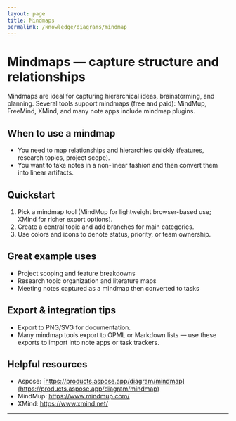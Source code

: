 ```yaml
---
layout: page
title: Mindmaps
permalink: /knowledge/diagrams/mindmap
---
```


# Mindmaps — capture structure and relationships

Mindmaps are ideal for capturing hierarchical ideas, brainstorming, and planning. Several tools support mindmaps (free and paid): MindMup, FreeMind, XMind, and many note apps include mindmap plugins.

## When to use a mindmap

- You need to map relationships and hierarchies quickly (features, research topics, project scope).
- You want to take notes in a non-linear fashion and then convert them into linear artifacts.

## Quickstart

1. Pick a mindmap tool (MindMup for lightweight browser-based use; XMind for richer export options).
2. Create a central topic and add branches for main categories.
3. Use colors and icons to denote status, priority, or team ownership.

## Great example uses

- Project scoping and feature breakdowns
- Research topic organization and literature maps
- Meeting notes captured as a mindmap then converted to tasks

## Export & integration tips

- Export to PNG/SVG for documentation.
- Many mindmap tools export to OPML or Markdown lists — use these exports to import into note apps or task trackers.

## Helpful resources

- Aspose: [https://products.aspose.app/diagram/mindmap](https://products.aspose.app/diagram/mindmap)
- MindMup: https://www.mindmup.com/
- XMind: https://www.xmind.net/

---
